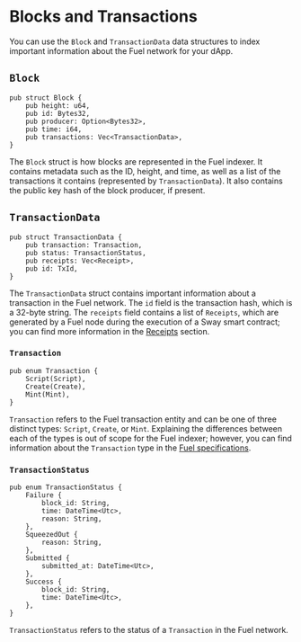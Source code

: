 # Blocks and Transactions

You can use the `Block` and `TransactionData` data structures to index important information about the Fuel network for your dApp.

## `Block`

```rust,ignore
pub struct Block {
    pub height: u64,
    pub id: Bytes32,
    pub producer: Option<Bytes32>,
    pub time: i64,
    pub transactions: Vec<TransactionData>,
}
```

The `Block` struct is how blocks are represented in the Fuel indexer. It contains metadata such as the ID, height, and time, as well as a list of the transactions it contains (represented by `TransactionData`). It also contains the public key hash of the block producer, if present.

## `TransactionData`

```rust,ignore
pub struct TransactionData {
    pub transaction: Transaction,
    pub status: TransactionStatus,
    pub receipts: Vec<Receipt>,
    pub id: TxId,
}
```

The `TransactionData` struct contains important information about a transaction in the Fuel network. The `id` field is the transaction hash, which is a 32-byte string. The `receipts` field contains a list of `Receipts`, which are generated by a Fuel node during the execution of a Sway smart contract; you can find more information in the [Receipts](./receipts.md) section.

### `Transaction`

```rust,ignore
pub enum Transaction {
    Script(Script),
    Create(Create),
    Mint(Mint),
}
```

`Transaction` refers to the Fuel transaction entity and can be one of three distinct types: `Script`, `Create`, or `Mint`. Explaining the differences between each of the types is out of scope for the Fuel indexer; however, you can find information about the `Transaction` type in the [Fuel specifications](https://github.com/FuelLabs/fuel-specs/blob/master/src/protocol/tx_format/transaction.md).

### `TransactionStatus`

```rust,ignore
pub enum TransactionStatus {
    Failure {
        block_id: String,
        time: DateTime<Utc>,
        reason: String,
    },
    SqueezedOut {
        reason: String,
    },
    Submitted {
        submitted_at: DateTime<Utc>,
    },
    Success {
        block_id: String,
        time: DateTime<Utc>,
    },
}
```

`TransactionStatus` refers to the status of a `Transaction` in the Fuel network.

